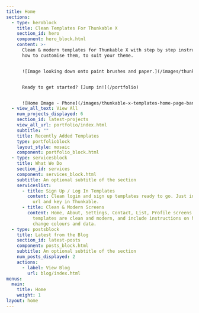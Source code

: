 ```yaml
---
title: Home
sections:
  - type: heroblock
    title: Clean Templates For Thunkable X
    section_id: hero
    component: hero_block.html
    content: >-
      Clean & modern templates for Thunkable X with step by step instructions on
      how to customise them, to suit your theme. 


      ![Image looking down onto paint brushes and paper.](/images/thunkable-x-templates-home-page-banner.jpg)


      Ready to get started? [Jump in!](/portfolio)


      ![Home Image - Phone](/images/thunkable-x-templates-home-page-banner.jpg)
  - view_all_text: View All
    num_projects_displayed: 6
    section_id: latest-projects
    view_all_url: portfolio/index.html
    subtitle: ""
    title: Recently Added Templates
    type: portfolioblock
    layout_style: mosaic
    component: portfolio_block.html
  - type: servicesblock
    title: What We Do
    section_id: services
    component: services_block.html
    subtitle: An optional subtitle of the section
    serviceslist:
      - title: Sign Up / Log In Templates
        content: Clean login and sign up templates ready to go. Just input your Firebase
          url and key in Thunkable.
      - title: Clean & Modern Screens
        content: Home, About, Settings, Contact, List, Profile screens. And more! All
          templates are clean and modern, and include instructions on how to
          change colours and data.
  - type: postsblock
    title: Latest from the Blog
    section_id: latest-posts
    component: posts_block.html
    subtitle: An optional subtitle of the section
    num_posts_displayed: 2
    actions:
      - label: View Blog
        url: blog/index.html
menus:
  main:
    title: Home
    weight: 1
layout: home
---
```

